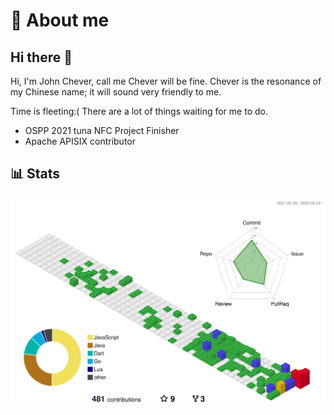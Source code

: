 # :rocket: About me

## Hi there 👋

Hi, I'm John Chever, call me Chever will be fine. Chever is the resonance of my Chinese name; it will sound very friendly to me.

Time is fleeting:( There are a lot of things waiting for me to do.

- OSPP 2021 tuna NFC Project Finisher
- Apache APISIX contributor

## 📊 Stats

![profile-3d-contrib](./profile-3d-contrib/profile-gitblock.svg)

<!--
**Chever-John/Chever-John** is a ✨ _special_ ✨ repository because its `README.md` (this file) appears on your GitHub profile.

Here are some ideas to get you started:

- 🔭 I’m currently working on ...
- 🌱 I’m currently learning ...
- 👯 I’m looking to collaborate on ...
- 🤔 I’m looking for help with ...
- 💬 Ask me about ...
- 📫 How to reach me: ...
- 😄 Pronouns: ...
- ⚡ Fun fact: ...
-->
